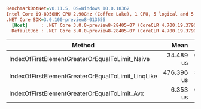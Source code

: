 ``` ini

BenchmarkDotNet=v0.11.5, OS=Windows 10.0.18362
Intel Core i9-8950HK CPU 2.90GHz (Coffee Lake), 1 CPU, 5 logical and 5 physical cores
.NET Core SDK=3.0.100-preview8-013656
  [Host]     : .NET Core 3.0.0-preview8-28405-07 (CoreCLR 4.700.19.37902, CoreFX 4.700.19.40503), 64bit RyuJIT
  DefaultJob : .NET Core 3.0.0-preview8-28405-07 (CoreCLR 4.700.19.37902, CoreFX 4.700.19.40503), 64bit RyuJIT


```
|                                            Method |       Mean |     Error |    StdDev | Ratio | RatioSD | Rank |
|-------------------------------------------------- |-----------:|----------:|----------:|------:|--------:|-----:|
|    IndexOfFirstElementGreaterOrEqualToLimit_Naive |  34.489 us | 0.5271 us | 0.4930 us |  1.00 |    0.00 |    2 |
| IndexOfFirstElementGreaterOrEqualToLimit_LinqLike | 476.396 us | 3.9173 us | 3.4726 us | 13.81 |    0.25 |    3 |
|      IndexOfFirstElementGreaterOrEqualToLimit_Avx |   6.353 us | 0.1240 us | 0.1273 us |  0.18 |    0.00 |    1 |
